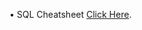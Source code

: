 • SQL Cheatsheet [Click Here](https://drive.google.com/file/d/1gvR5KLJRcvwekvt9ZcEZqklE_KXrA8Nd/view?usp=sharing).
